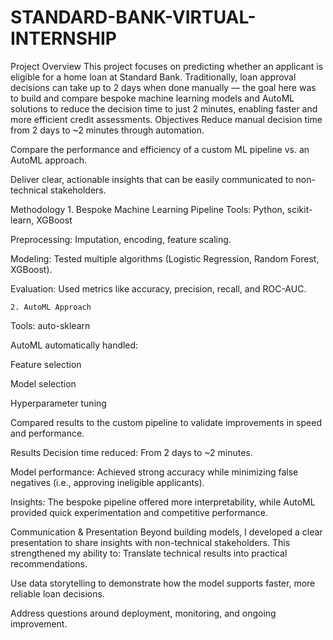 # STANDARD-BANK-VIRTUAL-INTERNSHIP

 Project Overview
This project focuses on predicting whether an applicant is eligible for a home loan at Standard Bank. Traditionally, loan approval decisions can take up to 2 days when done manually — the goal here was to build and compare bespoke machine learning models and AutoML solutions to reduce the decision time to just 2 minutes, enabling faster and more efficient credit assessments.
 Objectives
Reduce manual decision time from 2 days to ~2 minutes through automation.


Compare the performance and efficiency of a custom ML pipeline vs. an AutoML approach.


Deliver clear, actionable insights that can be easily communicated to non-technical stakeholders.


 Methodology
    1. Bespoke Machine Learning Pipeline
Tools: Python, scikit-learn, XGBoost


Preprocessing: Imputation, encoding, feature scaling.


Modeling: Tested multiple algorithms (Logistic Regression, Random Forest, XGBoost).


Evaluation: Used metrics like accuracy, precision, recall, and ROC-AUC.


    2. AutoML Approach
Tools: auto-sklearn


AutoML automatically handled:


Feature selection


Model selection


Hyperparameter tuning


Compared results to the custom pipeline to validate improvements in speed and performance.



 Results
Decision time reduced: From 2 days to ~2 minutes.


Model performance: Achieved strong accuracy while minimizing false negatives (i.e., approving ineligible applicants).


Insights: The bespoke pipeline offered more interpretability, while AutoML provided quick experimentation and competitive performance.



 Communication & Presentation
Beyond building models, I developed a clear presentation to share insights with non-technical stakeholders. This strengthened my ability to:
Translate technical results into practical recommendations.


Use data storytelling to demonstrate how the model supports faster, more reliable loan decisions.


Address questions around deployment, monitoring, and ongoing improvement.



